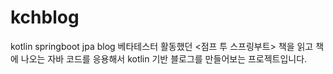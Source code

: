 # kchblog
kotlin springboot jpa blog 
베타테스터 활동했던 <점프 투 스프링부트> 책을 읽고 책에 나오는 자바 코드를 응용해서 kotlin 기반 블로그를 만들어보는 프로젝트입니다.
